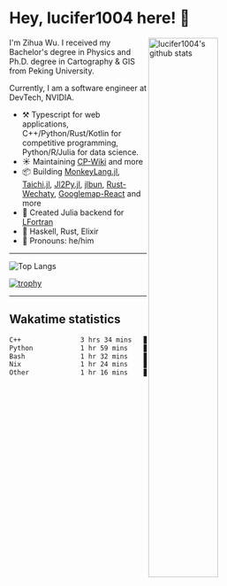 # Hey, lucifer1004 here! :wave:

<img width="50%" align="right" alt="lucifer1004's github stats" src="https://github-readme-stats.vercel.app/api?username=lucifer1004&show_icons=true">

I'm Zihua Wu. I received my Bachelor's degree in Physics and Ph.D. degree in Cartography & GIS from Peking University.

Currently, I am a software engineer at DevTech, NVIDIA.

- :hammer_and_pick: Typescript for web applications, C++/Python/Rust/Kotlin for competitive programming, Python/R/Julia for data science.
- :sunny: Maintaining [CP-Wiki](https://cp-wiki.vercel.app) and more 
- :package: Building [MonkeyLang.jl](https://github.com/lucifer1004/MonkeyLang.jl), [Taichi.jl](https://github.com/lucifer1004/Taichi.jl), [Jl2Py.jl](https://github.com/lucifer1004/Jl2Py.jl), [jlbun](https://github.com/lucifer1004/jlbun), [Rust-Wechaty](https://github.com/wechaty/rust-wechaty), [Googlemap-React](https://github.com/googlemap-react/googlemap-react) and more
- :sparkler: Created Julia backend for [LFortran](https://github.com/lfortran/lfortran)
- :seedling: Haskell, Rust, Elixir
- :man: Pronouns: he/him

---

![Top Langs](https://github-readme-stats.vercel.app/api/top-langs/?username=lucifer1004&layout=compact)

[![trophy](https://github-profile-trophy.vercel.app/?username=ryo-ma)](https://github.com/ryo-ma/github-profile-trophy)

---

## Wakatime statistics

<!--START_SECTION:waka-->

```txt
C++               3 hrs 34 mins   ██████▒░░░░░░░░░░░░░░░░░░   25.10 %
Python            1 hr 59 mins    ███▒░░░░░░░░░░░░░░░░░░░░░   13.95 %
Bash              1 hr 32 mins    ██▓░░░░░░░░░░░░░░░░░░░░░░   10.81 %
Nix               1 hr 24 mins    ██▒░░░░░░░░░░░░░░░░░░░░░░   09.85 %
Other             1 hr 16 mins    ██▒░░░░░░░░░░░░░░░░░░░░░░   09.02 %
```

<!--END_SECTION:waka-->
